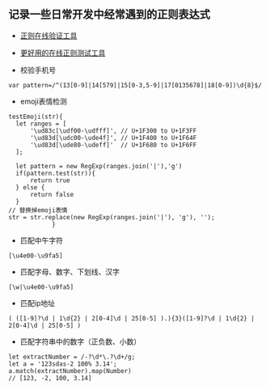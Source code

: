 ## 记录一些日常开发中经常遇到的正则表达式
- [正则在线验证工具](https://regexr.com/)  
- [更好用的在线正则测试工具](https://regex101.com)

- 校验手机号
```
var pattern=/^(13[0-9]|14[579]|15[0-3,5-9]|17[0135678]|18[0-9])\d{8}$/
```
- emoji表情检测  
```
testEmoji(str){
  let ranges = [
      '\ud83c[\udf00-\udfff]', // U+1F300 to U+1F3FF
      '\ud83d[\udc00-\ude4f]', // U+1F400 to U+1F64F
      '\ud83d[\ude80-\udeff]'  // U+1F680 to U+1F6FF
  ];

  let pattern = new RegExp(ranges.join('|'),'g')
  if(pattern.test(str)){
      return true
  } else {
      return false
  }
// 替换掉emoji表情
str = str.replace(new RegExp(ranges.join('|'), 'g'), '');
            }
```  
- 匹配中午字符  
```
[\u4e00-\u9fa5]
```    
- 匹配字母、数字、下划线、汉字
```
[\w|\u4e00-\u9fa5]
```  
- 匹配ip地址  
```
( ([1-9]?\d | 1\d{2} | 2[0-4]\d | 25[0-5] ).){3}([1-9]?\d | 1\d{2} | 2[0-4]\d | 25[0-5] )
```

- 匹配字符串中的数字（正负数、小数）
```
let extractNumber = /-?\d*\.?\d+/g;
let a = '123sdas-2 100% 3.14';
a.match(extractNumber).map(Number)
// [123, -2, 100, 3.14]
```